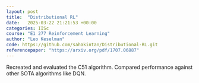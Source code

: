 ```yaml
---
layout: post
title:  "Distributional RL"
date:   2025-03-22 21:21:53 +00:00
categories: IISc
course: "E1 277 Reinforcement Learning"
author: "Leo Keselman"
code: https://github.com/sahakintan/Distributional-RL.git
referencepaper: "https://arxiv.org/pdf/1707.06887"
---
```

Recreated and evaluated the C51 algorithm. Compared performance against other SOTA algorithms like DQN.